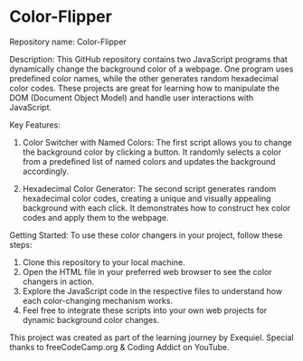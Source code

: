 # Color-Flipper

Repository name: Color-Flipper

Description:
This GitHub repository contains two JavaScript programs that dynamically change the background color of a webpage. One program uses predefined color names, while the other generates random hexadecimal color codes. These projects are great for learning how to manipulate the DOM (Document Object Model) and handle user interactions with JavaScript.

Key Features:
1) Color Switcher with Named Colors: The first script allows you to change the background color by clicking a button. It randomly selects a color from a predefined list of named colors and updates the background accordingly.

2) Hexadecimal Color Generator: The second script generates random hexadecimal color codes, creating a unique and visually appealing background with each click. It demonstrates how to construct hex color codes and apply them to the webpage.

Getting Started:
To use these color changers in your project, follow these steps:
1) Clone this repository to your local machine.
2) Open the HTML file in your preferred web browser to see the color changers in action.
3) Explore the JavaScript code in the respective files to understand how each color-changing mechanism works.
4) Feel free to integrate these scripts into your own web projects for dynamic background color changes.

This project was created as part of the learning journey by Exequiel. Special thanks to freeCodeCamp.org & Coding Addict on YouTube.
